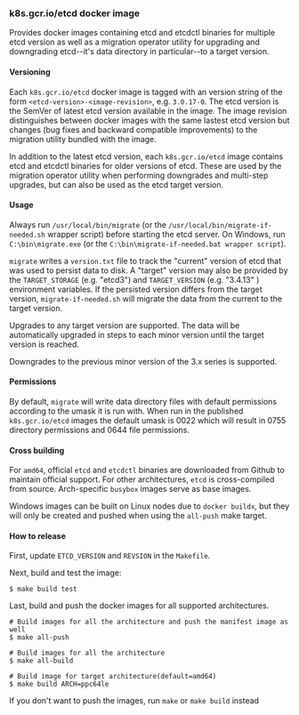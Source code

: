 ### k8s.gcr.io/etcd docker image

Provides docker images containing etcd and etcdctl binaries for multiple etcd
version as well as a migration operator utility for upgrading and downgrading
etcd--it's data directory in particular--to a target version.

#### Versioning

Each `k8s.gcr.io/etcd` docker image is tagged with an version string of the form
`<etcd-version>-<image-revision>`, e.g. `3.0.17-0`.  The etcd version is the
SemVer of latest etcd version available in the image. The image revision
distinguishes between docker images with the same lastest etcd version but
changes (bug fixes and backward compatible improvements) to the migration
utility bundled with the image.

In addition to the latest etcd version, each `k8s.gcr.io/etcd` image contains
etcd and etcdctl binaries for older versions of etcd. These are used by the
migration operator utility when performing downgrades and multi-step upgrades,
but can also be used as the etcd target version.

#### Usage

Always run `/usr/local/bin/migrate` (or the
`/usr/local/bin/migrate-if-needed.sh` wrapper script) before starting the etcd
server. On Windows, run `C:\bin\migrate.exe` (or the `C:\bin\migrate-if-needed.bat
wrapper script`).

`migrate` writes a `version.txt` file to track the "current" version
of etcd that was used to persist data to disk. A "target" version may also be provided
by the `TARGET_STORAGE` (e.g. "etcd3") and `TARGET_VERSION` (e.g. "3.4.13" )
environment variables. If the persisted version differs from the target version,
`migrate-if-needed.sh` will migrate the data from the current to the target
version.

Upgrades to any target version are supported. The data will be automatically upgraded
in steps to each minor version until the target version is reached.

Downgrades to the previous minor version of the 3.x series is supported.

#### Permissions

By default, `migrate` will write data directory files with default permissions
according to the umask it is run with. When run in the published
`k8s.gcr.io/etcd` images the default umask is 0022 which will result in 0755
directory permissions and 0644 file permissions.

#### Cross building

For `amd64`, official `etcd` and `etcdctl` binaries are downloaded from Github
to maintain official support.  For other architectures, `etcd` is cross-compiled
from source. Arch-specific `busybox` images serve as base images.

Windows images can be built on Linux nodes due to `docker buildx`, but they will
only be created and pushed when using the `all-push` make target.

#### How to release

First, update `ETCD_VERSION` and `REVSION` in the `Makefile`.

Next, build and test the image:

```console
$ make build test
```

Last, build and push the docker images for all supported architectures.

```console
# Build images for all the architecture and push the manifest image as well
$ make all-push

# Build images for all the architecture
$ make all-build

# Build image for target architecture(default=amd64)
$ make build ARCH=ppc64le
```

If you don't want to push the images, run `make` or `make build` instead
